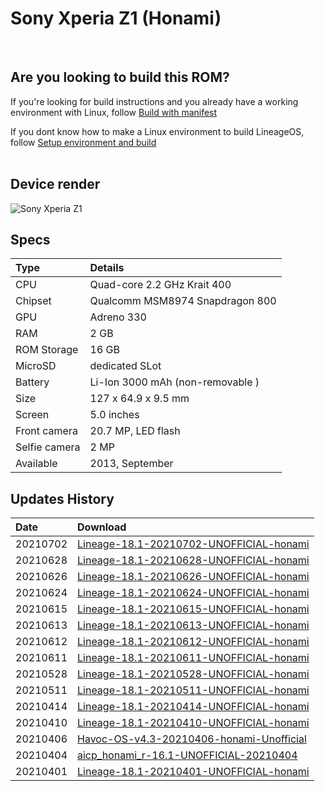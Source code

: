 # Sony Xperia Z1 (Honami)
<br/>

## Are you looking to build this ROM?
If you're looking for build instructions and you already have a working environment with Linux, follow <a href="https://github.com/daviiid99/LineageOS_Honami/tree/manifest">Build with manifest</a>

If you dont know how to make a Linux environment to build LineageOS, follow <a href="https://github.com/daviiid99/LineageOS_Honami/blob/main/honami_R_GApps.sh">Setup environment and build</a>
<br/><br/>

## Device render

![Sony Xperia Z1](https://github.com/daviiid99/Lineage_Honami/blob/main/z1.png "Sony Xperia Z1")

## Specs

| Type                    | Details                    |
| :---------------------- | :-------------------------------- |
| CPU                     | Quad-core 2.2 GHz Krait 400       |
| Chipset                 | Qualcomm MSM8974 Snapdragon 800   |
| GPU                     | Adreno 330                        |
| RAM                     | 2 GB                              |
| ROM Storage             | 16 GB                             |
| MicroSD                 | dedicated SLot                    |
| Battery                 | Li-Ion 3000 mAh (non-removable )  |
| Size                    | 127 x 64.9 x 9.5 mm               |
| Screen                  | 5.0 inches                        |
| Front camera            | 20.7 MP, LED flash                |
| Selfie camera           | 2 MP                              |
| Available               | 2013, September                  |

## Updates History

|   Date                 | Download                  |
| :----------------------| :-------------------------------- |
|20210702                |    <a href="https://github.com/daviiid99/LineageOS_Honami/releases/tag/20210702">Lineage-18.1-20210702-UNOFFICIAL-honami</a>
|20210628                |    <a href="https://github.com/daviiid99/LineageOS_Honami/releases/tag/20210628">Lineage-18.1-20210628-UNOFFICIAL-honami</a>
|20210626                |    <a href="https://github.com/daviiid99/LineageOS_Honami/releases/tag/20210626">Lineage-18.1-20210626-UNOFFICIAL-honami</a>
|20210624                |    <a href="https://github.com/daviiid99/LineageOS_Honami/releases/tag/20210624">Lineage-18.1-20210624-UNOFFICIAL-honami</a>
|20210615                |    <a href="https://github.com/daviiid99/LineageOS_Honami/releases/tag/20210615">Lineage-18.1-20210615-UNOFFICIAL-honami</a>
|20210613                |    <a href="https://github.com/daviiid99/LineageOS_Honami/releases/tag/20210613">Lineage-18.1-20210613-UNOFFICIAL-honami</a>
|20210612                |    <a href="https://github.com/daviiid99/LineageOS_Honami/releases/tag/20210612">Lineage-18.1-20210612-UNOFFICIAL-honami</a>
|20210611                |    <a href="https://github.com/daviiid99/LineageOS_Honami/releases/tag/20210611">Lineage-18.1-20210611-UNOFFICIAL-honami</a>
|20210528                |    <a href="https://github.com/daviiid99/LineageOS_Honami/releases/tag/20210528">Lineage-18.1-20210528-UNOFFICIAL-honami</a>
|20210511                |    <a href="https://github.com/daviiid99/LineageOS_Honami/releases/tag/20210511">Lineage-18.1-20210511-UNOFFICIAL-honami</a>
|20210414                |    <a href="https://github.com/daviiid99/AOSP_Honami/releases/tag/20210414">Lineage-18.1-20210414-UNOFFICIAL-honami</a>
|20210410                |    <a href="https://github.com/daviiid99/AOSP_Honami/releases/tag/20210410">Lineage-18.1-20210410-UNOFFICIAL-honami</a>
| 20210406               |    <a href="https://github.com/daviiid99/AOSP_Honami/releases/tag/20210406">Havoc-OS-v4.3-20210406-honami-Unofficial</a>
| 20210404               |    <a href="https://github.com/daviiid99/AOSP_Honami/releases/tag/20210404">aicp_honami_r-16.1-UNOFFICIAL-20210404</a>
| 20210401               |    <a href="https://github.com/daviiid99/Lineage_Honami/releases/tag/20210401">Lineage-18.1-20210401-UNOFFICIAL-honami</a>|
